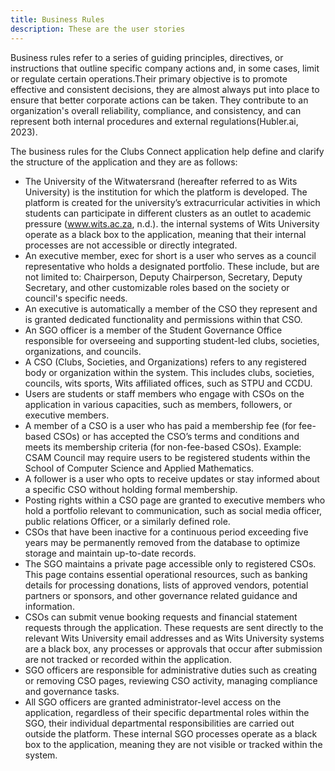 ```yaml
---
title: Business Rules
description: These are the user stories
---
```


Business rules refer to a series of guiding principles, directives, or instructions that outline specific company actions and, in some cases, limit or regulate certain operations.Their primary objective is to promote effective and consistent decisions, they are almost always put into place to ensure that better corporate actions can be taken. They contribute to an organization's overall reliability, compliance, and consistency, and can represent both internal procedures and external regulations(Hubler.ai, 2023).

The business rules for the Clubs Connect application help define and clarify the structure of the application and they are as follows:

- The University of the Witwatersrand (hereafter referred to as Wits University) is the institution for which the platform is developed. The platform is created for the university’s extracurricular activities in which students can participate in different clusters as an outlet to academic pressure (www.wits.ac.za, n.d.). the internal systems of Wits University operate as a black box to the application, meaning that their internal processes are not accessible or directly integrated.
- An executive member, exec for short is a user who serves as a council representative who holds a designated portfolio. These include, but are not limited to: Chairperson, Deputy Chairperson, Secretary, Deputy Secretary, and other customizable roles based on the society or council's specific needs.
- An executive is automatically a member of the CSO they represent and is granted dedicated functionality and permissions within that CSO.
- An SGO officer is a member of the Student Governance Office responsible for overseeing and supporting student-led clubs, societies, organizations, and councils.
- A CSO (Clubs, Societies, and Organizations) refers to any registered body or organization within the system. This includes clubs, societies, councils, wits sports, Wits affiliated offices, such as STPU and CCDU.
- Users are students or staff members who engage with CSOs on the application in various capacities, such as members, followers, or executive members.
- A member of a CSO is a user who has paid a membership fee (for fee-based CSOs) or has accepted the CSO’s terms and conditions and meets its membership criteria (for non-fee-based CSOs). Example: CSAM Council may require users to be registered students within the School of Computer Science and Applied Mathematics.
- A follower is a user who opts to receive updates or stay informed about a specific CSO without holding formal membership.
- Posting rights within a CSO page are granted to executive members who hold a portfolio relevant to communication, such as social media officer, public relations Officer, or a similarly defined role.
- CSOs that have been inactive for a continuous period exceeding five years may be permanently removed from the database to optimize storage and maintain up-to-date records.
- The SGO maintains a private page accessible only to registered CSOs. This page contains essential operational resources, such as banking details for processing donations, lists of approved vendors, potential partners or sponsors, and other governance related guidance and information.
- CSOs can submit venue booking requests and financial statement requests through the application. These requests are sent directly to the relevant Wits University email addresses and as Wits University systems are a black box, any processes or approvals that occur after submission are not tracked or recorded within the application.
- SGO officers are responsible for administrative duties such as creating or removing CSO pages, reviewing CSO activity, managing compliance and governance tasks.
- All SGO officers are granted administrator-level access on the application, regardless of their specific departmental roles within the SGO, their individual departmental responsibilities are carried out outside the platform. These internal SGO processes operate as a black box to the application, meaning they are not visible or tracked within the system.

